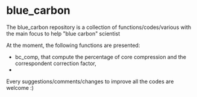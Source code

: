 # blue_carbon

The blue_carbon repository is a collection of functions/codes/various with the main focus to help "blue carbon" scientist


At the moment, the following functions are presented:
-  bc_comp, that compute the percentage of core compression and the correspondent correction factor,
- 




Every suggestions/comments/changes to improve all the codes are welcome :)
